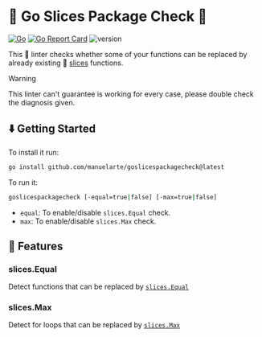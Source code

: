# 🍕 Go Slices Package Check 🍕

[![Go](https://github.com/manuelarte/goslicespackagecheck/actions/workflows/go.yml/badge.svg)](https://github.com/manuelarte/goslicespackagecheck/actions/workflows/go.yml)
[![Go Report Card](https://goreportcard.com/badge/github.com/manuelarte/goslicespackagecheck)](https://goreportcard.com/report/github.com/manuelarte/goslicespackagecheck)
![version](https://img.shields.io/github/v/release/manuelarte/goslicespackagecheck)

This 🧐 linter checks whether some of your functions can be replaced by already existing 🍕 [slices](https://pkg.go.dev/slices) functions.

> [!WARNING]  
> This linter can't guarantee is working for every case, please double check the diagnosis given.

## ⬇️  Getting Started

To install it run:

```bash
go install github.com/manuelarte/goslicespackagecheck@latest
```

To run it:

```bash
goslicespackagecheck [-equal=true|false] [-max=true|false]
```

- `equal`: To enable/disable `slices.Equal` check.
- `max`: To enable/disable `slices.Max` check.

## 🚀 Features

### slices.Equal

Detect functions that can be replaced by [`slices.Equal`](https://pkg.go.dev/slices#Equal)

### slices.Max

Detect for loops that can be replaced by [`slices.Max`](https://pkg.go.dev/slices#Max)
